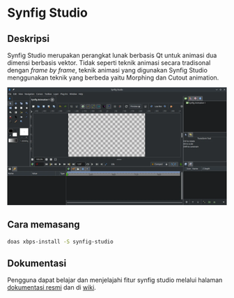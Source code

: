 # Synfig Studio

## Deskripsi

Synfig Studio merupakan perangkat lunak berbasis Qt untuk animasi dua dimensi berbasis vektor. Tidak seperti teknik animasi secara tradisonal dengan _frame by frame_, teknik animasi yang digunakan Synfig Studio menggunakan teknik yang berbeda yaitu Morphing dan Cutout animation.

![Synfig Studio LangitKetujuh OS](../../media/image/synfig-studio-langitketujuh-id.webp)

## Cara memasang

```sh
doas xbps-install -S synfig-studio
```

## Dokumentasi

Pengguna dapat belajar dan menjelajahi fitur synfig studio melalui halaman [dokumentasi resmi](https://synfig.readthedocs.io/en/latest/index.html) dan di [wiki](https://wiki.synfig.org).
